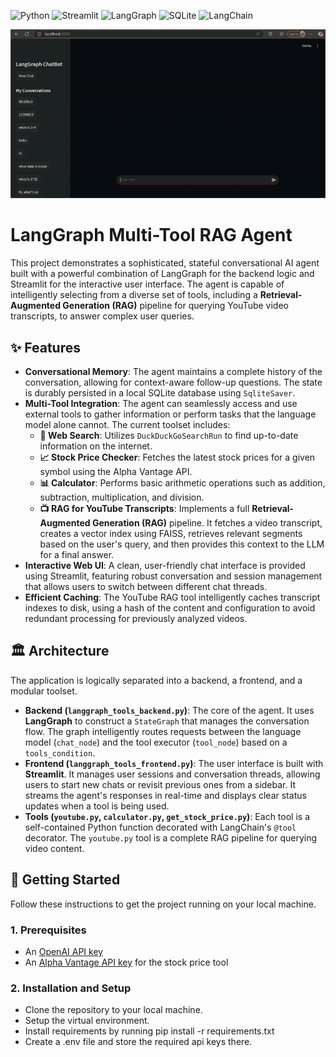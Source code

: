 ![Python](https://img.shields.io/badge/Python-3.9%2B-blue.svg)
![Streamlit](https://img.shields.io/badge/Frontend-Streamlit-red.svg)
![LangGraph](https://img.shields.io/badge/Backend-LangGraph-green.svg)
![SQLite](https://img.shields.io/badge/Database-SQLite-orange.svg)
![LangChain](https://img.shields.io/badge/Framework-LangChain-purple.svg)


![Demo](chatbot.gif)

# LangGraph Multi-Tool RAG Agent

This project demonstrates a sophisticated, stateful conversational AI agent built with a powerful combination of LangGraph for the backend logic and Streamlit for the interactive user interface. The agent is capable of intelligently selecting from a diverse set of tools, including a **Retrieval-Augmented Generation (RAG)** pipeline for querying YouTube video transcripts, to answer complex user queries.

## ✨ Features

* **Conversational Memory**: The agent maintains a complete history of the conversation, allowing for context-aware follow-up questions. The state is durably persisted in a local SQLite database using `SqliteSaver`.
* **Multi-Tool Integration**: The agent can seamlessly access and use external tools to gather information or perform tasks that the language model alone cannot. The current toolset includes:
    * **🔎 Web Search**: Utilizes `DuckDuckGoSearchRun` to find up-to-date information on the internet.
    * **📈 Stock Price Checker**: Fetches the latest stock prices for a given symbol using the Alpha Vantage API.
    * **📊 Calculator**: Performs basic arithmetic operations such as addition, subtraction, multiplication, and division.
    * **📺 RAG for YouTube Transcripts**: Implements a full **Retrieval-Augmented Generation (RAG)** pipeline. It fetches a video transcript, creates a vector index using FAISS, retrieves relevant segments based on the user's query, and then provides this context to the LLM for a final answer.
* **Interactive Web UI**: A clean, user-friendly chat interface is provided using Streamlit, featuring robust conversation and session management that allows users to switch between different chat threads.
* **Efficient Caching**: The YouTube RAG tool intelligently caches transcript indexes to disk, using a hash of the content and configuration to avoid redundant processing for previously analyzed videos.

## 🏛️ Architecture

The application is logically separated into a backend, a frontend, and a modular toolset.

* **Backend (`langgraph_tools_backend.py`)**: The core of the agent. It uses **LangGraph** to construct a `StateGraph` that manages the conversation flow. The graph intelligently routes requests between the language model (`chat_node`) and the tool executor (`tool_node`) based on a `tools_condition`.
* **Frontend (`langgraph_tools_frontend.py`)**: The user interface is built with **Streamlit**. It manages user sessions and conversation threads, allowing users to start new chats or revisit previous ones from a sidebar. It streams the agent's responses in real-time and displays clear status updates when a tool is being used.
* **Tools (`youtube.py`, `calculator.py`, `get_stock_price.py`)**: Each tool is a self-contained Python function decorated with LangChain's `@tool` decorator. The `youtube.py` tool is a complete RAG pipeline for querying video content.

## 🚀 Getting Started

Follow these instructions to get the project running on your local machine.

### 1. Prerequisites

* An [OpenAI API key](https://platform.openai.com/api-keys)
* An [Alpha Vantage API key](https://www.alphavantage.co/support/#api-key) for the stock price tool

### 2. Installation and Setup

* Clone the repository to your local machine.
* Setup the virtual environment.
* Install requirements by running pip install -r requirements.txt
* Create a .env file and store the required api keys there.
